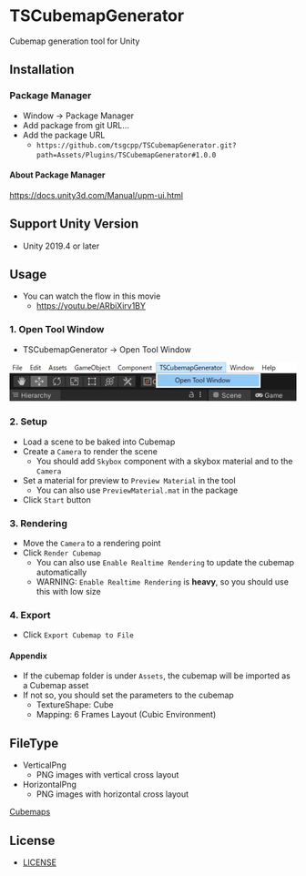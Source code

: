 # TSCubemapGenerator
Cubemap generation tool for Unity

## Installation

### Package Manager
- Window -> Package Manager
- Add package from git URL...
- Add the package URL
  - `https://github.com/tsgcpp/TSCubemapGenerator.git?path=Assets/Plugins/TSCubemapGenerator#1.0.0`

#### About Package Manager
https://docs.unity3d.com/Manual/upm-ui.html

## Support Unity Version
- Unity 2019.4 or later

## Usage
- You can watch the flow in this movie
  - https://youtu.be/ARbiXirv1BY

### 1. Open Tool Window
- TSCubemapGenerator -> Open Tool Window

![](./Documents/Images/open_tool_window.jpg)

### 2. Setup
- Load a scene to be baked into Cubemap
- Create a `Camera` to render the scene
  - You should add `Skybox` component with a skybox material and to the `Camera`
- Set a material for preview to `Preview Material` in the tool
  - You can also use `PreviewMaterial.mat` in the package
- Click `Start` button

### 3. Rendering
- Move the `Camera` to a rendering point
- Click `Render Cubemap`
  - You can also use `Enable Realtime Rendering` to update the cubemap automatically
  - WARNING: `Enable Realtime Rendering` is **heavy**, so you should use this with low size

### 4. Export
- Click `Export Cubemap to File`

#### Appendix
- If the cubemap folder is under `Assets`, the cubemap will be imported as a Cubemap asset
- If not so, you should set the parameters to the cubemap
  - TextureShape: Cube
  - Mapping: 6 Frames Layout (Cubic Environment)

## FileType
- VerticalPng
  - PNG images with vertical cross layout
- HorizontalPng
  - PNG images with horizontal cross layout

[Cubemaps](https://docs.unity3d.com/Manual/class-Cubemap.html)

## License
- [LICENSE](./LICENSE)
